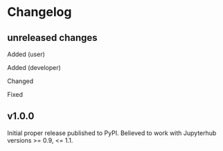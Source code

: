 # Changelog

## unreleased changes

Added (user)

Added (developer)

Changed

Fixed

## v1.0.0

Initial proper release published to PyPI. Believed to work with Jupyterhub versions >= 0.9, <= 1.1.
